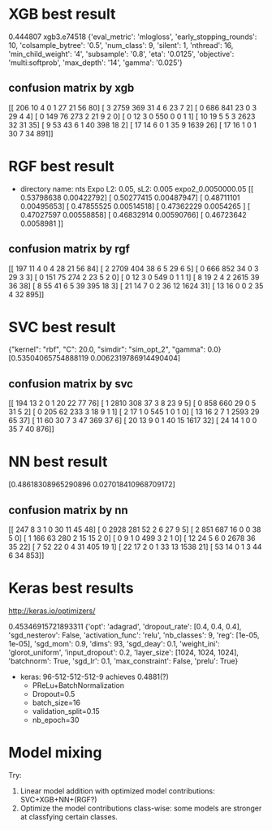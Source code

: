  
# XGB best result

0.444807
xgb3.e74518 
{'eval_metric': 'mlogloss', 'early_stopping_rounds': 10,
'colsample_bytree': '0.5', 'num_class': 9, 'silent': 1, 'nthread': 16,
'min_child_weight': '4', 'subsample': '0.8', 'eta': '0.0125',
'objective': 'multi:softprob', 'max_depth': '14', 'gamma': '0.025'}



## confusion matrix by xgb
[[ 206   10    4    0    1   27   21   56   80]
 [   3 2759  369   31    4    6   23    7    2]
 [   0  686  841   23    0    3   29    4    4]
 [   0  149   76  273    2   21    9    2    0]
 [   0   12    3    0  550    0    0    1    1]
 [  10   19    5    5    3 2623   32   31   35]
 [   9   53   43    6    1   40  398   18    2]
 [  17   14    6    0    1   35    9 1639   26]
 [  17   16    1    0    1   30    7   34  891]]

# RGF best result

* directory name: nts
Expo L2: 0.05, sL2: 0.005
expo2_0.0050000.05
[[ 0.53798638  0.00422792]
 [ 0.50277415  0.00487947]
 [ 0.48711101  0.00495653]
 [ 0.47855525  0.00514518]
 [ 0.47362229  0.0054265 ]
 [ 0.47027597  0.00558858]
 [ 0.46832914  0.00590766]
 [ 0.46723642  0.0058981 ]]

## confusion matrix by rgf
[[ 197   11    4    0    4   28   21   56   84]
 [   2 2709  404   38    6    5   29    6    5]
 [   0  666  852   34    0    3   29    3    3]
 [   0  151   75  274    2   23    5    2    0]
 [   0   12    3    0  549    0    1    1    1]
 [   8   19    2    4    2 2615   39   36   38]
 [   8   55   41    6    5   39  395   18    3]
 [  21   14    7    0    2   36   12 1624   31]
 [  13   16    0    0    2   35    4   32  895]]

# SVC best result
{"kernel": "rbf", "C": 20.0, "simdir": "sim_opt_2", "gamma": 0.0}
[0.53504065754888119 0.0062319786914490404]


## confusion matrix by svc
[[ 194   13    2    0    1   20   22   77   76]
 [   1 2810  308   37    3    8   23    9    5]
 [   0  858  660   29    0    5   31    5    2]
 [   0  205   62  233    3   18    9    1    1]
 [   2   17    1    0  545    1    0    1    0]
 [  13   16    2    7    1 2593   29   65   37]
 [  11   60   30    7    3   47  369   37    6]
 [  20   13    9    0    1   40   15 1617   32]
 [  24   14    1    0    0   35    7   40  876]]


# NN best result
[0.48618308965290896 0.027018410968709172]

## confusion matrix by nn
[[ 247    8    3    1    0   30   11   45   48]
 [   0 2928  281   52    2    6   27    9    5]
 [   2  851  687   16    0    0   38    5    0]
 [   1  166   63  280    2   15   15    2    0]
 [   0    9    1    0  499    3    2    1    0]
 [  12   24    5    6    0 2678   36   35   22]
 [   7   52   22    0    4   31  405   19    1]
 [  22   17    2    0    1   33   13 1538   21]
 [  53   14    0    1    3   44    6   34  853]]


# Keras best results 
http://keras.io/optimizers/

0.45346915721893311
{'opt': 'adagrad', 'dropout_rate': [0.4, 0.4, 0.4], 'sgd_nesterov':
False, 'activation_func': 'relu', 'nb_classes': 9, 'reg':
[1e-05, 1e-05], 'sgd_mom': 0.9, 'dims': 93, 'sgd_deay': 0.1,
'weight_ini': 'glorot_uniform', 'input_dropout': 0.2, 'layer_size':
[1024, 1024, 1024], 'batchnorm': True, 'sgd_lr': 0.1,
'max_constraint': False, 'prelu': True}

* keras: 96-512-512-512-9 achieves 0.4881(?)
  * PReLu+BatchNormalization
  * Dropout=0.5
  * batch_size=16
  * validation_split=0.15
  * nb_epoch=30

# Model mixing

Try:

1. Linear model addition with optimized model contributions:
   SVC+XGB+NN+(RGF?)
2. Optimize the model contributions class-wise: some models are
   stronger at classfying certain classes.
